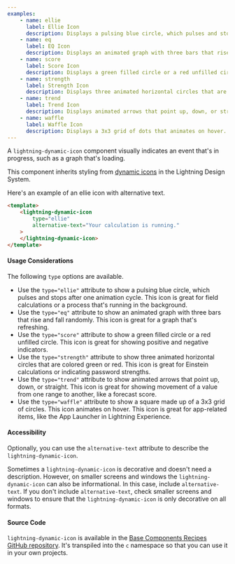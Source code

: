 ```yaml
---
examples:
    - name: ellie
      label: Ellie Icon
      description: Displays a pulsing blue circle, which pulses and stops after one animation cycle.
    - name: eq
      label: EQ Icon
      description: Displays an animated graph with three bars that rise and fall randomly.
    - name: score
      label: Score Icon
      description: Displays a green filled circle or a red unfilled circle.
    - name: strength
      label: Strength Icon
      description: Displays three animated horizontal circles that are colored green or red.
    - name: trend
      label: Trend Icon
      description: Displays animated arrows that point up, down, or straight.
    - name: waffle
      label: Waffle Icon
      description: Displays a 3x3 grid of dots that animates on hover.
---
```


A `lightning-dynamic-icon` component visually indicates an event that's in
progress, such as a graph that's loading.

This component inherits styling from
[dynamic icons](https://www.lightningdesignsystem.com/components/dynamic-icons/) in the
Lightning Design System.

Here's an example of an ellie icon with alternative text.

```html
<template>
    <lightning-dynamic-icon
        type="ellie"
        alternative-text="Your calculation is running."
    >
    </lightning-dynamic-icon>
</template>
```

#### Usage Considerations

The following `type` options are available.

-   Use the `type="ellie"` attribute to show a pulsing blue circle, which pulses and stops after one animation cycle. This icon is great for field calculations or a process that's running in the background.
-   Use the `type="eq"` attribute to show an animated graph with three bars that rise and fall randomly. This icon is great for a graph that's refreshing.
-   Use the `type="score"` attribute to show a green filled circle or a red unfilled circle. This icon is great for showing positive and negative indicators.
-   Use the `type="strength"` attribute to show three animated horizontal circles that are colored green or red. This icon is great for Einstein calculations or indicating password strengths.
-   Use the `type="trend"` attribute to show animated arrows that point up, down, or straight. This icon is great for showing movement of a value from one range to another, like a forecast score.
-   Use the `type="waffle"` attribute to show a square made up of a 3x3 grid of circles. This icon animates on hover. This icon is great for app-related items, like the App Launcher in Lightning Experience.

#### Accessibility

Optionally, you can use the `alternative-text` attribute to describe the
`lightning-dynamic-icon`.

Sometimes a `lightning-dynamic-icon` is decorative and doesn't need a description.
However, on smaller screens and windows the `lightning-dynamic-icon` can also be
informational. In this case, include `alternative-text`. If you don't include
`alternative-text`, check smaller screens and windows to ensure that the
`lightning-dynamic-icon` is only decorative on all formats.

#### Source Code

`lightning-dynamic-icon` is available in the [Base Components Recipes GitHub repository](https://github.com/salesforce/base-components-recipes#documentation). It's transpiled into the `c` namespace so that you can use it in your own projects.
